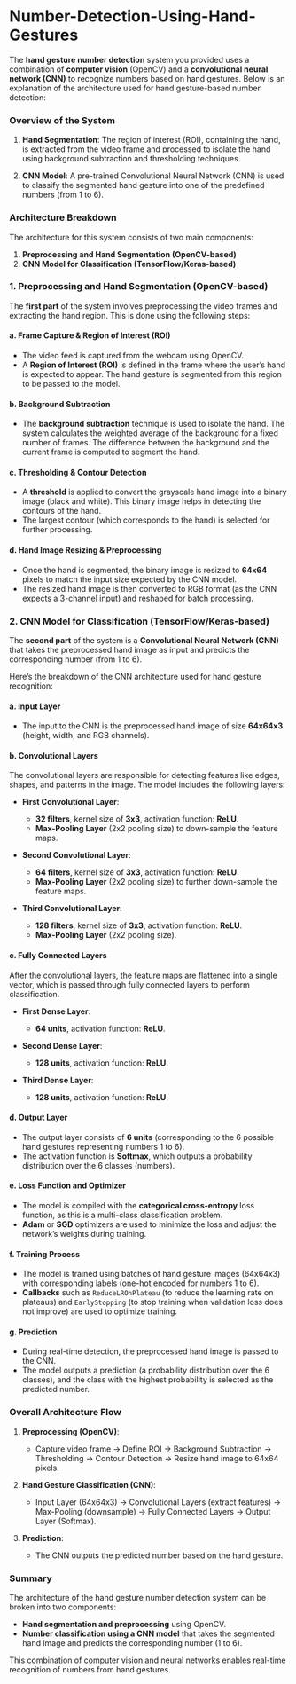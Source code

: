 # Number-Detection-Using-Hand-Gestures
The **hand gesture number detection** system you provided uses a combination of **computer vision** (OpenCV) and a **convolutional neural network (CNN)** to recognize numbers based on hand gestures. Below is an explanation of the architecture used for hand gesture-based number detection:

### **Overview of the System**

1. **Hand Segmentation**: The region of interest (ROI), containing the hand, is extracted from the video frame and processed to isolate the hand using background subtraction and thresholding techniques.
   
2. **CNN Model**: A pre-trained Convolutional Neural Network (CNN) is used to classify the segmented hand gesture into one of the predefined numbers (from 1 to 6).

### **Architecture Breakdown**

The architecture for this system consists of two main components:
1. **Preprocessing and Hand Segmentation (OpenCV-based)**
2. **CNN Model for Classification (TensorFlow/Keras-based)**

### **1. Preprocessing and Hand Segmentation (OpenCV-based)**

The **first part** of the system involves preprocessing the video frames and extracting the hand region. This is done using the following steps:

#### **a. Frame Capture & Region of Interest (ROI)**
- The video feed is captured from the webcam using OpenCV.
- A **Region of Interest (ROI)** is defined in the frame where the user’s hand is expected to appear. The hand gesture is segmented from this region to be passed to the model.
  
#### **b. Background Subtraction**
- The **background subtraction** technique is used to isolate the hand. The system calculates the weighted average of the background for a fixed number of frames. The difference between the background and the current frame is computed to segment the hand.
  
#### **c. Thresholding & Contour Detection**
- A **threshold** is applied to convert the grayscale hand image into a binary image (black and white). This binary image helps in detecting the contours of the hand.
- The largest contour (which corresponds to the hand) is selected for further processing.

#### **d. Hand Image Resizing & Preprocessing**
- Once the hand is segmented, the binary image is resized to **64x64** pixels to match the input size expected by the CNN model.
- The resized hand image is then converted to RGB format (as the CNN expects a 3-channel input) and reshaped for batch processing.

### **2. CNN Model for Classification (TensorFlow/Keras-based)**

The **second part** of the system is a **Convolutional Neural Network (CNN)** that takes the preprocessed hand image as input and predicts the corresponding number (from 1 to 6).

Here’s the breakdown of the CNN architecture used for hand gesture recognition:

#### **a. Input Layer**
- The input to the CNN is the preprocessed hand image of size **64x64x3** (height, width, and RGB channels).

#### **b. Convolutional Layers**
The convolutional layers are responsible for detecting features like edges, shapes, and patterns in the image. The model includes the following layers:

- **First Convolutional Layer**:
  - **32 filters**, kernel size of **3x3**, activation function: **ReLU**.
  - **Max-Pooling Layer** (2x2 pooling size) to down-sample the feature maps.
  
- **Second Convolutional Layer**:
  - **64 filters**, kernel size of **3x3**, activation function: **ReLU**.
  - **Max-Pooling Layer** (2x2 pooling size) to further down-sample the feature maps.
  
- **Third Convolutional Layer**:
  - **128 filters**, kernel size of **3x3**, activation function: **ReLU**.
  - **Max-Pooling Layer** (2x2 pooling size).

#### **c. Fully Connected Layers**
After the convolutional layers, the feature maps are flattened into a single vector, which is passed through fully connected layers to perform classification.

- **First Dense Layer**: 
  - **64 units**, activation function: **ReLU**.
  
- **Second Dense Layer**: 
  - **128 units**, activation function: **ReLU**.

- **Third Dense Layer**: 
  - **128 units**, activation function: **ReLU**.

#### **d. Output Layer**
- The output layer consists of **6 units** (corresponding to the 6 possible hand gestures representing numbers 1 to 6).
- The activation function is **Softmax**, which outputs a probability distribution over the 6 classes (numbers).

#### **e. Loss Function and Optimizer**
- The model is compiled with the **categorical cross-entropy** loss function, as this is a multi-class classification problem.
- **Adam** or **SGD** optimizers are used to minimize the loss and adjust the network’s weights during training.

#### **f. Training Process**
- The model is trained using batches of hand gesture images (64x64x3) with corresponding labels (one-hot encoded for numbers 1 to 6).
- **Callbacks** such as `ReduceLROnPlateau` (to reduce the learning rate on plateaus) and `EarlyStopping` (to stop training when validation loss does not improve) are used to optimize training.

#### **g. Prediction**
- During real-time detection, the preprocessed hand image is passed to the CNN.
- The model outputs a prediction (a probability distribution over the 6 classes), and the class with the highest probability is selected as the predicted number.

### **Overall Architecture Flow**

1. **Preprocessing (OpenCV)**:
   - Capture video frame → Define ROI → Background Subtraction → Thresholding → Contour Detection → Resize hand image to 64x64 pixels.

2. **Hand Gesture Classification (CNN)**:
   - Input Layer (64x64x3) → Convolutional Layers (extract features) → Max-Pooling (downsample) → Fully Connected Layers → Output Layer (Softmax).

3. **Prediction**:
   - The CNN outputs the predicted number based on the hand gesture.

### **Summary**

The architecture of the hand gesture number detection system can be broken into two components:
- **Hand segmentation and preprocessing** using OpenCV.
- **Number classification using a CNN model** that takes the segmented hand image and predicts the corresponding number (1 to 6).

This combination of computer vision and neural networks enables real-time recognition of numbers from hand gestures.
